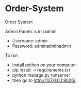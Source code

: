 # Order-System
Order System

Admin Panels is in /admin
- Username: admin
- Password: adminadminadmin

To run 
- Install python on your computer
- pip install -r requirements.txt
- python manage.py runserver
- then go to http://127.0.0.1:8000/
